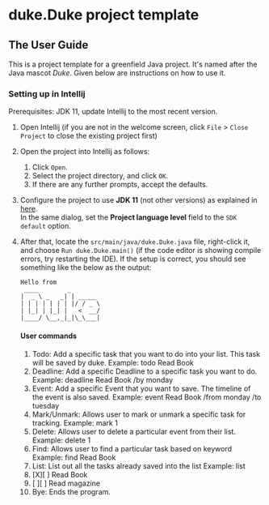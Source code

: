 # duke.Duke project template
## The User Guide


This is a project template for a greenfield Java project. It's named after the Java mascot _Duke_. Given below are instructions on how to use it.

### Setting up in Intellij

Prerequisites: JDK 11, update Intellij to the most recent version.

1. Open Intellij (if you are not in the welcome screen, click `File` > `Close Project` to close the existing project first)
1. Open the project into Intellij as follows:
   1. Click `Open`.
   1. Select the project directory, and click `OK`.
   1. If there are any further prompts, accept the defaults.
1. Configure the project to use **JDK 11** (not other versions) as explained in [here](https://www.jetbrains.com/help/idea/sdk.html#set-up-jdk).<br>
   In the same dialog, set the **Project language level** field to the `SDK default` option.
3. After that, locate the `src/main/java/duke.Duke.java` file, right-click it, and choose `Run duke.Duke.main()` (if the code editor is showing compile errors, try restarting the IDE). If the setup is correct, you should see something like the below as the output:
   ```
   Hello from
    ____        _        
   |  _ \ _   _| | _____ 
   | | | | | | | |/ / _ \
   | |_| | |_| |   <  __/
   |____/ \__,_|_|\_\___|
   ```
   
   #### User commands
   1. Todo: Add a specific task that you want to do into your list. This task will be saved by duke.
   Example: todo Read Book 
   2. Deadline: Add a specific Deadline to a specific task you want to do.
   Example: deadline Read Book /by monday
   3. Event: Add a specific Event that you want to save. The timeline of the event is also saved.
   Example: event Read Book /from monday /to tuesday
   4. Mark/Unmark: Allows user to mark or unmark a specific task for tracking.
   Example: mark 1
   5. Delete: Allows user to delete a particular event from their list.
   Example: delete 1
   6. Find: Allows user to find a particular task based on keyword
   Example: find Read Book
   7. List: List out all the tasks already saved into the list
   Example: list 
   1. [X][ ] Read Book
   2. [ ][ ] Read magazine
   8. Bye: Ends the program.
